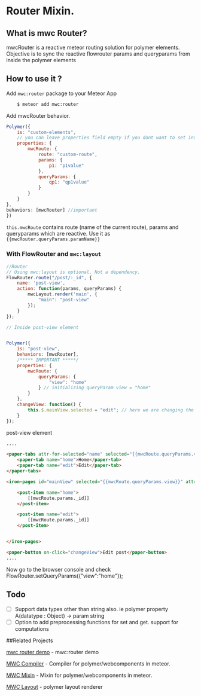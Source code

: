 # Router Mixin.


## What is mwc Router?

mwcRouter is a reactive meteor routing solution for polymer elements. Objective is to sync the reactive flowrouter params and queryparams from inside the polymer elements



## How to use it ?



Add `mwc:router` package to your Meteor App 


```sh
    $ meteor add mwc:router
```
Add mwcRouter behavior.

```js
Polymer({
    is: "custom-elements",
    // you can leave properties field empty if you dont want to set intial values.
    properties: {
        mwcRoute: {
            route: "custom-route",
            params: {
                p1: "p1value"
            },
            queryParams: {
                qp1: "qp1value"
            }
        }
    }
},
behaviors: [mwcRouter] //important
})
```

`this.mwcRoute` contains route (name of the current route), params and queryparams which are reactive. Use it as
`{{mwcRouter.queryParams.paramName}}`

### With FlowRouter and `mwc:layout`

```js
//Router
// Using mwc:layout is optional. Not a dependency. 
FlowRouter.route("/post/:_id", {
    name: 'post-view',
    action: function(params, queryParams) {
        mwcLayout.render('main', {
            "main": "post-view"
        });
    }
});

// Inside post-view element


Polymer({
    is: "post-view",
    behaviors: [mwcRouter],
    /***** IMPORTANT *****/
    properties: {
        mwcRoute: {
            queryParams: {
                "view": "home"
            } // initializing queryParam view = "home"
        }
    },
    changeView: function() {
        this.$.mainView.selected = "edit"; // here we are changing the selected attribute of #mainView. Router will change accordingly.
    }
});

```

post-view element

```html
....

<paper-tabs attr-for-selected="name" selected="{{mwcRoute.queryParams.view}}">
    <paper-tab name="home">Home</paper-tab>
    <paper-tab name="edit">Edit</paper-tab>
</paper-tabs>

<iron-pages id="mainView" selected="{{mwcRoute.queryParams.view}}" attr-for-selected="name">

    <post-item name="home">
        [[mwcRoute.params._id]]
    </post-item>

    <post-item name="edit">
        [[mwcRoute.params._id]]
    </post-item>


</iron-pages>

<paper-button on-click="changeView">Edit post</paper-button>
....

```

Now go to the browser console and check FlowRouter.setQueryParams({"view":"home"});


## Todo


- [ ] Support data types other than string also. ie polymer property A(datatype : Object) -> param string
- [ ] Option to add preprocessing functions for set and get. support for computations

##Related Projects

[mwc router demo](https://github.com/meteorwebcomponents/demo-router) - mwc:router demo

[MWC Compiler](https://github.com/meteorwebcomponents/compiler) - Compiler for polymer/webcomponents in meteor.

[MWC Mixin](https://github.com/meteorwebcomponents/mixin) - Mixin for polymer/webcomponents in meteor.

[MWC Layout](https://github.com/meteorwebcomponents/layout) - polymer layout renderer









